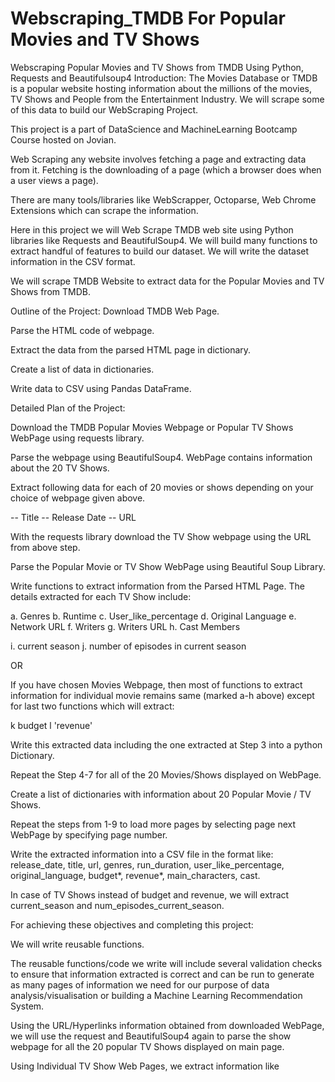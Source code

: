 # Webscraping_TMDB For Popular Movies and TV Shows
Webscraping Popular Movies and TV Shows from TMDB
Using Python, Requests and Beautifulsoup4
Introduction:
The Movies Database or TMDB is a popular website hosting information about the millions of the movies, TV Shows and People from the Entertainment Industry. We will scrape some of this data to build our WebScraping Project.

This project is a part of DataScience and MachineLearning Bootcamp Course hosted on Jovian.

Web Scraping any website involves fetching a page and extracting data from it. Fetching is the downloading of a page (which a browser does when a user views a page).

There are many tools/libraries like WebScrapper, Octoparse, Web Chrome Extensions which can scrape the information.

Here in this project we will Web Scrape TMDB web site using Python libraries like Requests and BeautifulSoup4. We will build many functions to extract handful of features to build our dataset. We will write the dataset information in the CSV format.

We will scrape TMDB Website to extract data for the Popular Movies and TV Shows from TMDB.

Outline of the Project:
Download TMDB Web Page.

Parse the HTML code of webpage.

Extract the data from the parsed HTML page in dictionary.

Create a list of data in dictionaries.

Write data to CSV using Pandas DataFrame.

Detailed Plan of the Project:

Download the TMDB Popular Movies Webpage or Popular TV Shows WebPage using requests library.

Parse the webpage using BeautifulSoup4. WebPage contains information about the 20 TV Shows.

Extract following data for each of 20 movies or shows depending on your choice of webpage given above.

-- Title -- Release Date -- URL

With the requests library download the TV Show webpage using the URL from above step.

Parse the Popular Movie or TV Show WebPage using Beautiful Soup Library.

Write functions to extract information from the Parsed HTML Page. The details extracted for each TV Show include:

a. Genres b. Runtime c. User_like_percentage d. Original Language e. Network URL f. Writers g. Writers URL h. Cast Members

i. current season j. number of episodes in current season

OR

If you have chosen Movies Webpage, then most of functions to extract information for individual movie remains same (marked a-h above) except for last two functions which will extract:

k budget l 'revenue'

Write this extracted data including the one extracted at Step 3 into a python Dictionary.

Repeat the Step 4-7 for all of the 20 Movies/Shows displayed on WebPage.

Create a list of dictionaries with information about 20 Popular Movie / TV Shows.

Repeat the steps from 1-9 to load more pages by selecting page next WebPage by specifying page number.

Write the extracted information into a CSV file in the format like: release_date, title, url, genres, run_duration, user_like_percentage, original_language, budget*, revenue*, main_characters, cast.

In case of TV Shows instead of budget and revenue, we will extract current_season and num_episodes_current_season.

For achieving these objectives and completing this project:

We will write reusable functions.

The reusable functions/code we write will include several validation checks to ensure that information extracted is correct and can be run to generate as many pages of information we need for our purpose of data analysis/visualisation or building a Machine Learning Recommendation System.

Using the URL/Hyperlinks information obtained from downloaded WebPage, we will use the request and BeautifulSoup4 again to parse the show webpage for all the 20 popular TV Shows displayed on main page.

Using Individual TV Show Web Pages, we extract information like
